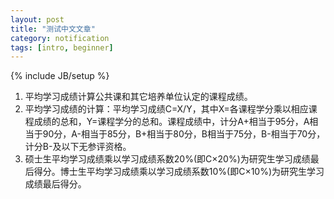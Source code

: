 ```yaml
---
layout: post
title: "测试中文文章"
category: notification
tags: [intro, beginner]
---
```

{% include JB/setup %}

1. 平均学习成绩计算公共课和其它培养单位认定的课程成绩。
2. 平均学习成绩的计算：平均学习成绩C=X/Y，其中X=各课程学分乘以相应课程成绩的总和，Y=课程学分的总和。课程成绩中，计分A+相当于95分，A相当于90分，A-相当于85分，B+相当于80分，B相当于75分，B-相当于70分，计分B-及以下无参评资格。
3. 硕士生平均学习成绩乘以学习成绩系数20%(即C×20%)为研究生学习成绩最后得分。博士生平均学习成绩乘以学习成绩系数10%(即C×10%)为研究生学习成绩最后得分。
